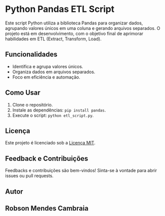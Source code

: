 # Python Pandas ETL Script

Este script Python utiliza a biblioteca Pandas para organizar dados, agrupando valores únicos em uma coluna e gerando arquivos separados. O projeto está em desenvolvimento, com o objetivo final de aprimorar habilidades em ETL (Extract, Transform, Load).

## Funcionalidades

- Identifica e agrupa valores únicos.
- Organiza dados em arquivos separados.
- Foco em eficiência e automação.

## Como Usar

1. Clone o repositório.
2. Instale as dependências: `pip install pandas`.
3. Execute o script: `python etl_script.py`.

## Licença

Este projeto é licenciado sob a [Licença MIT](LICENSE).
## Feedback e Contribuições

Feedbacks e contribuições são bem-vindos! Sinta-se à vontade para abrir issues ou pull requests.

## Autor

Robson Mendes Cambraia
---
